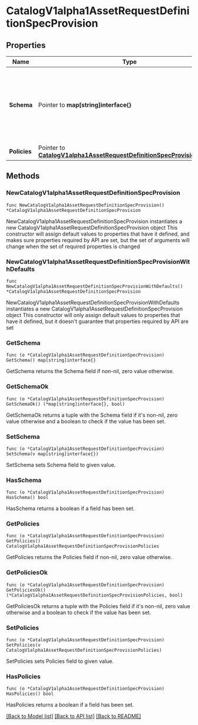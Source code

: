 # CatalogV1alpha1AssetRequestDefinitionSpecProvision

## Properties

Name | Type | Description | Notes
------------ | ------------- | ------------- | -------------
**Schema** | Pointer to **map[string]interface{}** | JSON Schema draft \\#7 for describing the data to be sent back after access has been provisioned. | [optional] 
**Policies** | Pointer to [**CatalogV1alpha1AssetRequestDefinitionSpecProvisionPolicies**](CatalogV1alpha1AssetRequestDefinitionSpecProvisionPolicies.md) |  | [optional] 

## Methods

### NewCatalogV1alpha1AssetRequestDefinitionSpecProvision

`func NewCatalogV1alpha1AssetRequestDefinitionSpecProvision() *CatalogV1alpha1AssetRequestDefinitionSpecProvision`

NewCatalogV1alpha1AssetRequestDefinitionSpecProvision instantiates a new CatalogV1alpha1AssetRequestDefinitionSpecProvision object
This constructor will assign default values to properties that have it defined,
and makes sure properties required by API are set, but the set of arguments
will change when the set of required properties is changed

### NewCatalogV1alpha1AssetRequestDefinitionSpecProvisionWithDefaults

`func NewCatalogV1alpha1AssetRequestDefinitionSpecProvisionWithDefaults() *CatalogV1alpha1AssetRequestDefinitionSpecProvision`

NewCatalogV1alpha1AssetRequestDefinitionSpecProvisionWithDefaults instantiates a new CatalogV1alpha1AssetRequestDefinitionSpecProvision object
This constructor will only assign default values to properties that have it defined,
but it doesn't guarantee that properties required by API are set

### GetSchema

`func (o *CatalogV1alpha1AssetRequestDefinitionSpecProvision) GetSchema() map[string]interface{}`

GetSchema returns the Schema field if non-nil, zero value otherwise.

### GetSchemaOk

`func (o *CatalogV1alpha1AssetRequestDefinitionSpecProvision) GetSchemaOk() (*map[string]interface{}, bool)`

GetSchemaOk returns a tuple with the Schema field if it's non-nil, zero value otherwise
and a boolean to check if the value has been set.

### SetSchema

`func (o *CatalogV1alpha1AssetRequestDefinitionSpecProvision) SetSchema(v map[string]interface{})`

SetSchema sets Schema field to given value.

### HasSchema

`func (o *CatalogV1alpha1AssetRequestDefinitionSpecProvision) HasSchema() bool`

HasSchema returns a boolean if a field has been set.

### GetPolicies

`func (o *CatalogV1alpha1AssetRequestDefinitionSpecProvision) GetPolicies() CatalogV1alpha1AssetRequestDefinitionSpecProvisionPolicies`

GetPolicies returns the Policies field if non-nil, zero value otherwise.

### GetPoliciesOk

`func (o *CatalogV1alpha1AssetRequestDefinitionSpecProvision) GetPoliciesOk() (*CatalogV1alpha1AssetRequestDefinitionSpecProvisionPolicies, bool)`

GetPoliciesOk returns a tuple with the Policies field if it's non-nil, zero value otherwise
and a boolean to check if the value has been set.

### SetPolicies

`func (o *CatalogV1alpha1AssetRequestDefinitionSpecProvision) SetPolicies(v CatalogV1alpha1AssetRequestDefinitionSpecProvisionPolicies)`

SetPolicies sets Policies field to given value.

### HasPolicies

`func (o *CatalogV1alpha1AssetRequestDefinitionSpecProvision) HasPolicies() bool`

HasPolicies returns a boolean if a field has been set.


[[Back to Model list]](../README.md#documentation-for-models) [[Back to API list]](../README.md#documentation-for-api-endpoints) [[Back to README]](../README.md)


